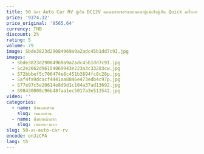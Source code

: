 ```yaml
---
title: 50 ลิตร Auto Car RV ตู้เย็น DC12V คอมเพรสเซอร์แบบพกพาตู้แช่แข็งตู้เย็น Quick เครื่องทําความเย็นบ้านกลางแจ้ง Picnic CampingCooler
price: '9374.32'
price_original: '9565.64'
currency: THB
discount: 2%
rating: 5
volume: 79
image: Sbde3823d29084969a9a2adc45b1dd7c9I.jpg
images:
  - Sbde3823d29084969a9a2adc45b1dd7c9I.jpg
  - Sc2e2662d96154069943e223a3c33283cw.jpg
  - S72bbbef5c706474e8c451b3894fc8c28p.jpg
  - Saf4fa9dcacf4441aa8846e473edb4c97p.jpg
  - S77e97c5e20614e8d9d1c104a37ad13692.jpg
  - S98430008c96b48faa1ec5017a3e513542.jpg
video: ''
categories:
  - name: บ้านและสวน
    slug: านและสวน
  - name: สิ่งทอหน้าแรก
    slug: งทอหน-าแรก
slug: 50-ตร-auto-car-rv
encode: onJzCPA
lang: th
---
```

  